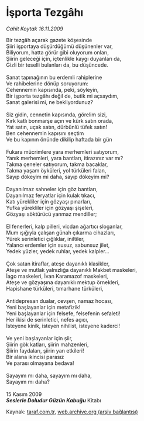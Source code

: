 # İşporta Tezgâhı

*Cahit Koytak 16.11.2009*

<div class="yazi">Bir tezgâh açarak gazete köşesinde <br/>Şiiri işportaya düşürdüğümü düşünenler var, <br/>Biliyorum, hatta görür gibi oluyorum onları, <br/>Şiirin geleceği için, içtenlikle kaygı duyanları da, <br/>Gizli bir teselli bulanları da, bu düşüncede. <br/><br/>Sanat tapınağının bu erdemli rahiplerine <br/>Ve rahibelerine dönüp soruyorum: <br/>Cehennemin kapısında, peki, söyleyin, <br/>Bir işporta tezgâhı değil de, butik mi açsaydım, <br/>Sanat galerisi mi, ne bekliyordunuz? <br/><br/>Siz gidin, cennetin kapısında, görelim sizi, <br/>Kırk katlı bonmarşe açın ve kürk satın orada, <br/>Yat satın, uçak satın, dürbünlü tüfek satın! <br/>Ben cehennemin kapısını seçtim <br/>Ve bu kapının önünde dikilip haftada bir gün <br/><br/>Fukara mücrimlere yara merhemleri satıyorum, <br/>Yanık merhemleri, yara bantları, itirazınız var mı? <br/>Takma çeneler satıyorum, takma bacaklar, <br/>Takma yaşam öyküleri, yol türküleri falan, <br/>Sayıp dökeyim mi daha, sayıp dökeyim mi? <br/><br/>Dayanılmaz sahneler için göz bantları, <br/>Dayanılmaz feryatlar için kulak tıkacı, <br/>Katı yürekliler için gözyaşı pınarları, <br/>Yufka yürekliler için gözyaşı şişeleri, <br/>Gözyaşı söktürücü yanmaz mendiller; <br/><br/>El fenerleri, kalp pilleri, vicdan ağartıcı sloganlar, <br/>Mum ışığıyla çalışan günah çıkarma cihazları, <br/>Yürek serinletici çığlıklar, iniltiler, <br/>Yalancı erdemler için susuz, sabunsuz jilet, <br/>Yedek yüzler, yedek ruhlar, yedek kalpler… <br/><br/>Çok satan itiraflar, ateşe dayanıklı klasikler, <br/>Ateşe ve mutlak yalnızlığa dayanıklı Makbet maskeleri, <br/>İago maskeleri, İvan Karamazof maskeleri, <br/>Ateşe ve gözyaşına dayanıklı mektup örnekleri, <br/>Hapishane türküleri, tımarhane türküleri, <br/><br/>Antidepresan dualar, cevşen, namaz hocası, <br/>Yeni başlayanlar için metafizik! <br/>Yeni başlayanlar için felsefe, felsefenin sefaleti! <br/>Her ikisi de serinletici, nefes açıcı, <br/>İsteyene kinik, isteyen nihilist, isteyene kaderci! <br/><br/>Ve yeni başlayanlar için şiir, <br/>Şiirin gök katları, şiirin mahzenleri, <br/>Şiirin faydaları, şiirin yan etkileri! <br/>Bir alana ikincisi parasız <br/>Ve parası olmayana bedava! <br/><br/>Sayayım mı daha, sayayım mı daha, <br/>Sayayım mı daha? <br/><br/>15 Kasım 2009<b><i> <br/>Seslerle Doludur Güzün Kabuğu</i></b> Kitabı
              </div>

Kaynak: [taraf.com.tr](http://www.taraf.com.tr:80/makale/8529.htm), [web.archive.org (arşiv bağlantısı)](http://web.archive.org/web/20100311015024/http://www.taraf.com.tr:80/makale/8529.htm)
